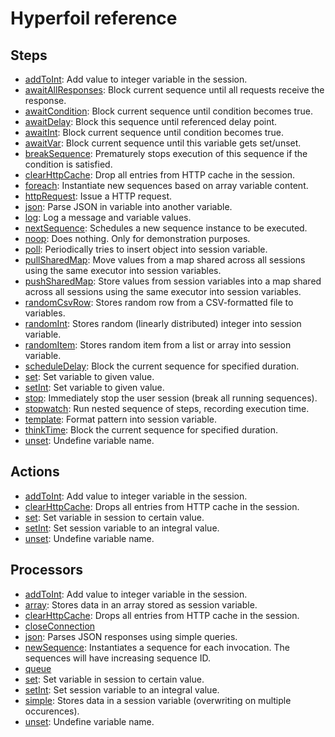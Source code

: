 # Hyperfoil reference



## Steps
* [addToInt](./step_addToInt.html): Add value to integer variable in the session. 
* [awaitAllResponses](./step_awaitAllResponses.html): Block current sequence until all requests receive the response. 
* [awaitCondition](./step_awaitCondition.html): Block current sequence until condition becomes true. 
* [awaitDelay](./step_awaitDelay.html): Block this sequence until referenced delay point. 
* [awaitInt](./step_awaitInt.html): Block current sequence until condition becomes true. 
* [awaitVar](./step_awaitVar.html): Block current sequence until this variable gets set/unset. 
* [breakSequence](./step_breakSequence.html): Prematurely stops execution of this sequence if the condition is satisfied. 
* [clearHttpCache](./step_clearHttpCache.html): Drop all entries from HTTP cache in the session. 
* [foreach](./step_foreach.html): Instantiate new sequences based on array variable content. 
* [httpRequest](./step_httpRequest.html): Issue a HTTP request. 
* [json](./step_json.html): Parse JSON in variable into another variable. 
* [log](./step_log.html): Log a message and variable values. 
* [nextSequence](./step_nextSequence.html): Schedules a new sequence instance to be executed. 
* [noop](./step_noop.html): Does nothing. Only for demonstration purposes. 
* [poll](./step_poll.html): Periodically tries to insert object into session variable. 
* [pullSharedMap](./step_pullSharedMap.html): Move values from a map shared across all sessions using the same executor into session variables. 
* [pushSharedMap](./step_pushSharedMap.html): Store values from session variables into a map shared across all sessions using the same executor into session variables. 
* [randomCsvRow](./step_randomCsvRow.html): Stores random row from a CSV-formatted file to variables. 
* [randomInt](./step_randomInt.html): Stores random (linearly distributed) integer into session variable. 
* [randomItem](./step_randomItem.html): Stores random item from a list or array into session variable. 
* [scheduleDelay](./step_scheduleDelay.html): Block the current sequence for specified duration. 
* [set](./step_set.html): Set variable to given value. 
* [setInt](./step_setInt.html): Set variable to given value. 
* [stop](./step_stop.html): Immediately stop the user session (break all running sequences). 
* [stopwatch](./step_stopwatch.html): Run nested sequence of steps, recording execution time. 
* [template](./step_template.html): Format pattern into session variable. 
* [thinkTime](./step_thinkTime.html): Block the current sequence for specified duration. 
* [unset](./step_unset.html): Undefine variable name. 


## Actions
* [addToInt](./action_addToInt.html): Add value to integer variable in the session. 
* [clearHttpCache](./action_clearHttpCache.html): Drops all entries from HTTP cache in the session. 
* [set](./action_set.html): Set variable in session to certain value. 
* [setInt](./action_setInt.html): Set session variable to an integral value. 
* [unset](./action_unset.html): Undefine variable name. 


## Processors
* [addToInt](./processor_addToInt.html): Add value to integer variable in the session. 
* [array](./processor_array.html): Stores data in an array stored as session variable. 
* [clearHttpCache](./processor_clearHttpCache.html): Drops all entries from HTTP cache in the session. 
* [closeConnection](./processor_closeConnection.html)
* [json](./processor_json.html): Parses JSON responses using simple queries. 
* [newSequence](./processor_newSequence.html): Instantiates a sequence for each invocation. The sequences will have increasing sequence ID. 
* [queue](./processor_queue.html)
* [set](./processor_set.html): Set variable in session to certain value. 
* [setInt](./processor_setInt.html): Set session variable to an integral value. 
* [simple](./processor_simple.html): Stores data in a session variable (overwriting on multiple occurences). 
* [unset](./processor_unset.html): Undefine variable name. 
